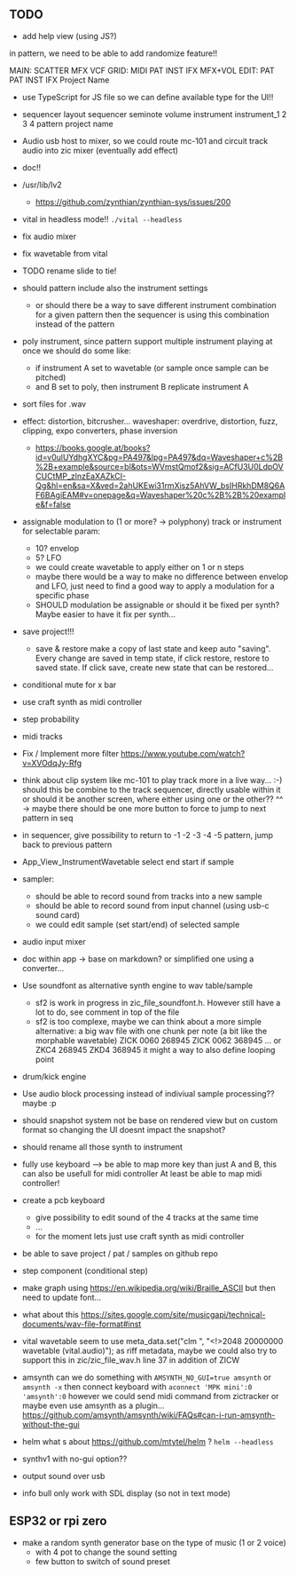 ## TODO

- add help view (using JS?)

in pattern, we need to be able to add randomize feature!!

MAIN: SCATTER MFX VCF
GRID: MIDI PAT INST IFX MFX+VOL
EDIT: PAT  PAT INST IFX
      Project Name


- use TypeScript for JS file so we can define available type for the UI!!

- sequencer layout
    sequencer seminote volume instrument
    instrument_1 2 3 4
    pattern
    project name

- Audio usb host to mixer, so we could route mc-101 and circuit track audio into zic mixer (eventually add effect)

- doc!!

- /usr/lib/lv2
    - https://github.com/zynthian/zynthian-sys/issues/200
    

- vital in headless mode!! `./vital --headless` 

- fix audio mixer
- fix wavetable from vital

- TODO rename slide to tie!

- should pattern include also the instrument settings
    - or should there be a way to save different instrument combination for a given pattern
    then the sequencer is using this combination instead of the pattern

- poly instrument, since pattern support multiple instrument playing at once
    we should do some like:
    - if instrument A set to wavetable (or sample once sample can be pitched)
    - and B set to poly, then instrument B replicate instrument A

- sort files for .wav

- effect: distortion, bitcrusher... waveshaper: overdrive, distortion, fuzz, clipping, expo converters, phase inversion
    - https://books.google.at/books?id=v0ulUYdhgXYC&pg=PA497&lpg=PA497&dq=Waveshaper+c%2B%2B+example&source=bl&ots=WVmstQmof2&sig=ACfU3U0LdpOVCUCtMP_zlnzEaXAZkCI-Qg&hl=en&sa=X&ved=2ahUKEwi31rmXisz5AhVW_bsIHRkhDM8Q6AF6BAgiEAM#v=onepage&q=Waveshaper%20c%2B%2B%20example&f=false
    
- assignable modulation to (1 or more? -> polyphony) track or instrument for selectable param:
    - 10? envelop 
    - 5? LFO
    - we could create wavetable to apply either on 1 or n steps
    - maybe there would be a way to make no difference between envelop and LFO, just need to find a good way to apply a modulation for a specific phase
    - SHOULD modulation be assignable or should it be fixed per synth? Maybe easier to have it fix per synth...

- save project!!!
    - save & restore
    make a copy of last state and keep auto "saving". Every change are saved in temp state, if click restore, restore to saved state.
    If click save, create new state that can be restored...

- conditional mute for x bar

- use craft synth as midi controller

- step probability

- midi tracks

- Fix / Implement more filter https://www.youtube.com/watch?v=XVOdqJy-Rfg

- think about clip system like mc-101 to play track more in a live way... :-)
    should this be combine to the track sequencer, directly usable within it
    or should it be another screen, where either using one or the other?? ^^
    -> maybe there should be one more button to force to jump to next pattern in seq

- in sequencer, give possibility to return to -1 -2 -3 -4 -5 pattern, jump back to previous pattern

- App_View_InstrumentWavetable select end start if sample

- sampler:
    - should be able to record sound from tracks into a new sample
    - should be able to record sound from input channel (using usb-c sound card)
    - we could edit sample (set start/end) of selected sample

- audio input mixer

- doc within app
    -> base on markdown? or simplified one using a converter...

- Use soundfont as alternative synth engine to wav table/sample
    - sf2 is work in progress in zic_file_soundfont.h. However still have a lot to do, see comment in top of the file
    - sf2 is too complexe, maybe we can think about a more simple alternative: 
        a big wav file with one chunk per note (a bit like the morphable wavetable)
        ZICK 0060 268945
        ZICK 0062 368945
        ...
        or ZKC4 268945
           ZKD4 368945
        it might a way to also define looping point

- drum/kick engine

- Use audio block processing instead of indiviual sample processing?? maybe :p

- should snapshot system not be base on rendered view but on custom format so changing the UI doesnt impact the snapshot?

- should rename all those synth to instrument

- fully use keyboard --> be able to map more key than just A and B, this can also be usefull for midi controller
    At least be able to map midi controller!

- create a pcb keyboard
    - give possibility to edit sound of the 4 tracks at the same time
    - ...
    - for the moment lets just use craft synth as midi controller

- be able to save project / pat / samples on github repo

- step component (conditional step)

- make graph using https://en.wikipedia.org/wiki/Braille_ASCII but then need to update font...

- what about this https://sites.google.com/site/musicgapi/technical-documents/wav-file-format#inst

- vital wavetable seem to use meta_data.set("clm ", "<!>2048 20000000 wavetable (vital.audio)");
    as riff metadata, maybe we could also try to support this in zic/zic_file_wav.h line 37
    in addition of ZICW

- amsynth
  can we do something with `AMSYNTH_NO_GUI=true amsynth` or `amsynth -x`
  then connect keyboard with `aconnect 'MPK mini':0 'amsynth':0`
  however we could send midi command from zictracker or maybe even use amsynth as a plugin...
  https://github.com/amsynth/amsynth/wiki/FAQs#can-i-run-amsynth-without-the-gui

- helm what s about https://github.com/mtytel/helm ? `helm --headless`

- synthv1 with no-gui option??

- output sound over usb

- info bull 
    only work with SDL display (so not in text mode)


## ESP32 or rpi zero

- make a random synth generator base on the type of music (1 or 2 voice) 
    - with 4 pot to change the sound setting
    - few button to switch of sound preset
